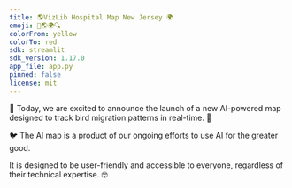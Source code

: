 ```yaml
---
title: 🌎VizLib Hospital Map New Jersey 🌍
emoji: 📣🌎🌍🔍
colorFrom: yellow
colorTo: red
sdk: streamlit
sdk_version: 1.17.0
app_file: app.py
pinned: false
license: mit
---
```


🎉 Today, we are excited to announce the launch of a new AI-powered map designed to track bird migration patterns in real-time. 🎉

🐦 The AI map is a product of our ongoing efforts to use AI for the greater good. 

It is designed to be user-friendly and accessible to everyone, regardless of their technical expertise. 🤓